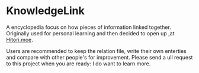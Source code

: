 # KnowledgeLink
A encyclopedia focus on how pieces of information linked together. Originally used for personal learning and then decided to open up ,at [Hitori.moe](hitori.moe).

Users are recommended to keep the relation file, write their own enterties and compare with other people's for improvement. Please send a ull request to this project when you are ready: I do want to learn more.

